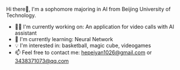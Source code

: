 Hi there👋, I'm a sophomore majoring in AI from Beijing University of Technology.

- 👩‍💻 I'm currently working on: An application for video calls with AI assistant
- 🌱 I'm currently learning: Neural Network
- 💡 I'm interested in: basketball, magic cube, videogames
- 📫 Feel free to contact me: hepeiyan1026@gmail.com or 3438371073@qq.com
